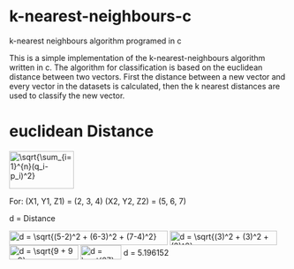 # k-nearest-neighbours-c
k-nearest neighbours algorithm programed in c

This is a simple implementation of the k-nearest-neighbours algorithm written in c. The algorithm for classification is based on the euclidean distance between two vectors. First the distance between a new vector and every vector in the datasets is calculated, then the k nearest distances are used to classify the new vector.


# euclidean Distance
<img src="http://www.sciweavers.org/tex2img.php?eq=%20%5Csqrt%7B%5Csum_%7Bi%3D1%7D%5E%7Bn%7D%28q_i-p_i%29%5E2%7D&bc=White&fc=Black&im=jpg&fs=12&ff=arev&edit=0" align="center" border="0" alt=" \sqrt{\sum_{i=1}^{n}(q_i-p_i)^2}" width="117" height="68" />

For:
(X1, Y1, Z1) = (2, 3, 4)
(X2, Y2, Z2) = (5, 6, 7)

d = Distance

<img src="http://www.sciweavers.org/tex2img.php?eq=d%20%3D%20%20%5Csqrt%7B%285-2%29%5E2%20%2B%20%286-3%29%5E2%20%2B%20%287-4%29%5E2%7D&bc=White&fc=Black&im=jpg&fs=12&ff=arev&edit=0" align="center" border="0" alt="d =  \sqrt{(5-2)^2 + (6-3)^2 + (7-4)^2}" width="287" height="26" />

<img src="http://www.sciweavers.org/tex2img.php?eq=d%20%3D%20%20%5Csqrt%7B%283%29%5E2%20%2B%20%283%29%5E2%20%2B%20%283%29%5E2%7D&bc=White&fc=Black&im=jpg&fs=12&ff=arev&edit=0" align="center" border="0" alt="d =  \sqrt{(3)^2 + (3)^2 + (3)^2}" width="194" height="26" />

<img src="http://www.sciweavers.org/tex2img.php?eq=d%20%3D%20%20%5Csqrt%7B9%20%2B%209%20%2B%209%7D&bc=White&fc=Black&im=jpg&fs=12&ff=arev&edit=0" align="center" border="0" alt="d =  \sqrt{9 + 9 + 9}" width="125" height="26" />

<img src="http://www.sciweavers.org/tex2img.php?eq=d%20%3D%20%20%5Csqrt%7B27%7D&bc=White&fc=Black&im=jpg&fs=12&ff=arev&edit=0" align="center" border="0" alt="d =  \sqrt{27}" width="74" height="26" />

<img src="http://www.sciweavers.org/tex2img.php?eq=d%20%3D%20%205.196152&bc=White&fc=Black&im=jpg&fs=12&ff=arev&edit=0" align="center" border="0" alt="d =  5.196152" width="118" height="15" />
